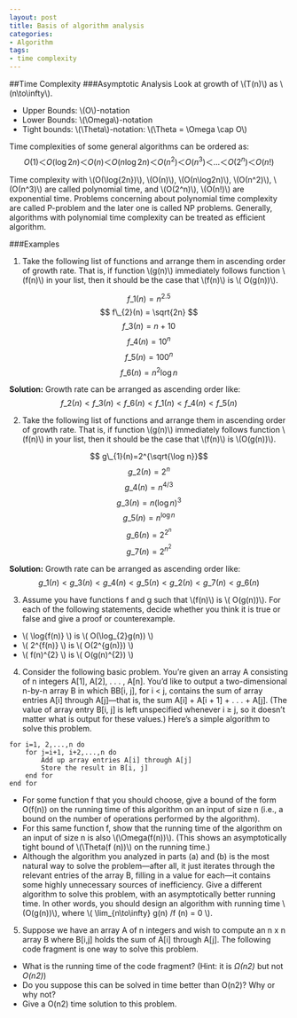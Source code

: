 ```yaml
---
layout: post
title: Basis of algorithm analysis
categories:
- Algorithm
tags:
- time complexity
---
```




##Time Complexity
###Asymptotic Analysis
Look at growth of \\(T(n)\\) as \\(n\to\infty\\).

- Upper Bounds: \\(O\\)-notation 
- Lower Bounds: \\(\Omega\\)-notation
- Tight bounds: \\(\Theta\\)-notation: \\(\Theta = \Omega \cap O\\)

Time complexities of some general algorithms can be ordered as:
$$ Ο(1)＜ Ο(\log{2n}) ＜ Ο(n) ＜ Ο(n\log2n) ＜ Ο(n^2) ＜ Ο(n^3) ＜ … ＜ Ο(2^n) ＜ Ο(n!) $$

Time complexity with \\(Ο(\log{2n})\\), \\(Ο(n)\\), \\(Ο(n\log2n)\\), \\(Ο(n^2)\\), \\(Ο(n^3)\\) are called polynomial time, and  \\(Ο(2^n)\\), \\(Ο(n!)\\) are exponential time. Problems concerning about polynomial time complexity are called P-problem and  the later one is called NP problems. Generally, algorithms with polynomial time complexity can be treated as efficient algorithm. 

###Examples
1. Take the following list of functions and arrange them in ascending order of growth rate. That is, if function \\(g(n)\\) immediately follows function \\(f(n)\\) in your list, then it should be the case that \\(f(n)\\) is \\( O(g(n))\\).

$$ f\_{1}(n) = n^{2.5} $$
$$ f\_{2}(n) = \sqrt{2n} $$
$$ f\_{3}(n)=n+10 $$
$$ f\_{4}(n)=10^{n} $$
$$ f\_{5}(n)=100^{n}$$
$$ f\_{6}(n)=n^{2}\log n $$

**Solution:** Growth rate can be arranged as ascending order like:
$$f\_{2}(n)<f\_{3}(n)<f\_{6}(n)<f\_{1}(n)<f\_{4}(n)<f\_{5}(n)$$

2. Take the following list of functions and arrange them in ascending order of growth rate. That is, if function \\(g(n)\\) immediately follows function \\(f(n)\\) in your list, then it should be the case that \\(f(n)\\) is \\(O(g(n))\\).

$$ g\_{1}(n)=2^{\sqrt{\log n}}$$
$$ g\_{2}(n)=2^{n}$$
$$ g\_{4}(n)=n^{4/3}$$
$$ g\_{3}(n)=n(\log n)^{3}$$
$$ g\_{5}(n)=n^{\log n}$$
$$ g\_{6}(n)=2^{2^{n}}$$
$$ g\_{7}(n)=2^{n^{2}}$$

**Solution:** Growth rate can be arranged as ascending order like:
$$g\_{1}(n)<g\_{3}(n)<g\_{4}(n)<g\_{5}(n)<g\_{2}(n)<g\_{7}(n)<g\_{6}(n)$$

3. Assume you have functions f and g such that \\(f(n)\\) is \\(
O(g(n))\\). For each of the following statements, decide whether you think it is true or false and give a proof or counterexample.
 - \\( \log{f(n)} \\) is \\( O(\log\_{2}g(n)) \\)
 - \\( 2^{f(n)} \\) is \\( O(2^{g(n)}) \\)
 - \\( f(n)^{2} \\) is \\( O(g(n)^{2}) \\)

4. Consider the following basic problem. You’re given an array A consisting of n integers A[1], A[2], . . . , A[n]. You’d like to output a two-dimensional n-by-n array B in which BB[i, j], for i < j, contains the sum of array entries A[i] through A[j]—that is, the sum A[i] + A[i + 1] + . . . + A[j]. (The value of array entry B[i, j] is left unspecified whenever i ≥ j, so it doesn’t matter what is output for these values.) Here’s a simple algorithm to solve this problem.

```
for i=1, 2,...,n do	for j=i+1, i+2,...,n do		Add up array entries A[i] through A[j]		Store the result in B[i, j] 
	end forend for
```

 - For some function f that you should choose, give a bound of the form O(f(n)) on the running time of this algorithm on an input of size n (i.e., a bound on the number of operations performed by the algorithm).
 - For this same function f, show that the running time of the algorithm on an input of size n is also \\(\Omega(f(n))\\). (This shows an asymptotically tight bound of \\(\Theta(f (n))\\) on the running time.)
 - Although the algorithm you analyzed in parts (a) and (b) is the most natural way to solve the problem—after all, it just iterates through the relevant entries of the array B, filling in a value for each—it contains some highly unnecessary sources of inefficiency. Give a different algorithm to solve this problem, with an asymptotically better running time. In other words, you should design an algorithm with running time \\(O(g(n))\\), where \\( \lim\_{n\to\infty} g(n) /f (n) = 0 \\).
 
5. Suppose we have an array A of n integers and wish to compute an n x n array B where B[i,j] holds the sum of A[i] through A[j]. The following code fragment is one way to solve this problem.
 - What is the running time of the code fragment? (Hint: it is *Ω(n2)* but not *O(n2)*)
 - Do you suppose this can be solved in time better than O(n2)? Why or why not?
 - Give a O(n2) time solution to this problem.
 
 
